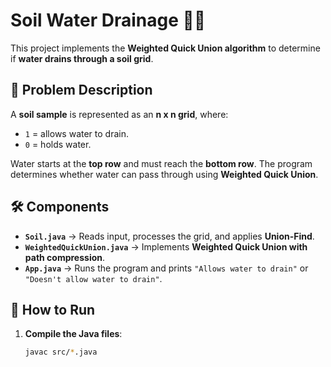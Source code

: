 # Soil Water Drainage 🌱💧

This project implements the **Weighted Quick Union algorithm** to determine if **water drains through a soil grid**.

## 📌 Problem Description
A **soil sample** is represented as an **n x n grid**, where:
- `1` = allows water to drain.
- `0` = holds water.

Water starts at the **top row** and must reach the **bottom row**. The program determines whether water can pass through using **Weighted Quick Union**.

## 🛠️ Components
- **`Soil.java`** → Reads input, processes the grid, and applies **Union-Find**.
- **`WeightedQuickUnion.java`** → Implements **Weighted Quick Union with path compression**.
- **`App.java`** → Runs the program and prints `"Allows water to drain"` or `"Doesn't allow water to drain"`.

## 🔧 How to Run
1. **Compile the Java files**:
   ```bash
   javac src/*.java
